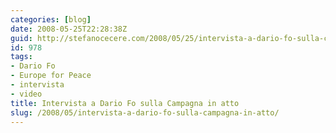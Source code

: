 ```yaml
---
categories: [blog]
date: 2008-05-25T22:28:38Z
guid: http://stefanocecere.com/2008/05/25/intervista-a-dario-fo-sulla-campagna-in-atto/
id: 978
tags:
- Dario Fo
- Europe for Peace
- intervista
- video
title: Intervista a Dario Fo sulla Campagna in atto
slug: /2008/05/intervista-a-dario-fo-sulla-campagna-in-atto/
---
```


